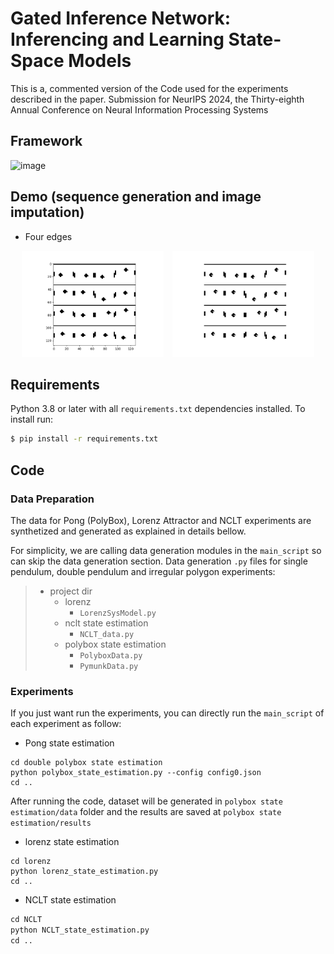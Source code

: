 # Gated Inference Network: Inferencing and Learning State-Space Models
This is a, commented version of the Code used for the experiments described in the paper.
Submission for NeurIPS 2024, the Thirty-eighth Annual Conference on Neural Information Processing Systems 

## Framework

![image](./Figs/filtering_smoothing.png)

## Demo (sequence generation and image imputation)


<!--  ![Demo](./Figs/gen_sequence_genseq12.gif) -->
*  Four edges 
<p align="center">
  <img src="./Figs/gen_sequence_ponggenseq4.gif" alt="Demo 1" width="45%" style="margin-right: 10px;">
  <img src="./Figs/impute_sequence_ponggenseq4.gif" alt="Demo 2" width="45%">
</p>


## Requirements

Python 3.8 or later with all ```requirements.txt``` dependencies installed. To install run:
```bash
$ pip install -r requirements.txt
```

## Code
### Data Preparation
The data for Pong (PolyBox), Lorenz Attractor and NCLT experiments
are synthetized and generated as explained in details bellow.

For simplicity, we are calling data generation modules in the ``main_script`` so can skip the data generation section.
Data generation `.py` files for single pendulum, double pendulum and irregular polygon experiments:

>   * project dir
>     * lorenz
>       * `LorenzSysModel.py`
>     * nclt state estimation
>       * `NCLT_data.py`
>     * polybox state estimation
>       * `PolyboxData.py`
>       * `PymunkData.py`


### Experiments
If you just want run the experiments, you can directly run the ``main_script`` of each experiment as follow:


* Pong state estimation
 ```
cd double polybox state estimation
python polybox_state_estimation.py --config config0.json
cd ..
```
After running the code, dataset will be generated in `polybox state estimation/data` folder and the results are saved at 
`polybox state estimation/results`



* lorenz state estimation
 ```
cd lorenz
python lorenz_state_estimation.py 
cd ..
```




* NCLT state estimation
 ```polybox_state_estimation.py
cd NCLT
python NCLT_state_estimation.py 
cd ..
```



